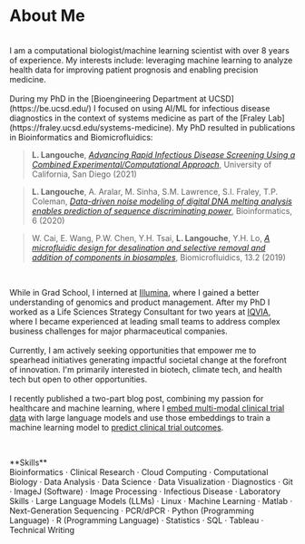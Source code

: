 # About Me

<br>
I am a computational biologist/machine learning scientist with over 8 years of experience. My interests include: leveraging machine learning to analyze health data for improving patient prognosis and enabling precision medicine.<br><br>
During my PhD in the [Bioengineering Department at UCSD](https://be.ucsd.edu/) I focused on using AI/ML for infectious disease diagnostics in the context of systems medicine as part of the [Fraley Lab](https://fraley.ucsd.edu/systems-medicine). My PhD resulted in publications in Bioinformatics and Biomicrofluidics:<br> 

> **L. Langouche**, [*Advancing Rapid Infectious Disease Screening Using a Combined Experimental/Computational Approach*](https://escholarship.org/content/qt16x0t2x3/qt16x0t2x3_noSplash_01cb415bf9021eaf7221ce26ae44cb60.pdf), University of California, San Diego (2021)<br>

> **L. Langouche**, A. Aralar, M. Sinha, S.M. Lawrence, S.I. Fraley, T.P. Coleman, [*Data-driven noise modeling of digital DNA melting analysis enables prediction of sequence discriminating power*](https://doi.org/10.1093/bioinformatics/btaa1053), Bioinformatics, 6 (2020)<br>

> W. Cai, E. Wang, P.W. Chen, Y.H. Tsai, **L. Langouche**, Y.H. Lo, [*A microfluidic design for desalination and selective removal and addition of components in biosamples*](https://doi.org/10.1063/1.5093348), Biomicrofluidics, 13.2 (2019)<br>
<br>

While in Grad School, I interned at [Illumina](https://www.illumina.com/), where I gained a better understanding of genomics and product management. After my PhD I worked as a Life Sciences Strategy Consultant for two years at [IQVIA](https://www.iqvia.com/), where I became experienced at leading small teams to address complex business challenges for major pharmaceutical companies.<br>
<br>
Currently, I am actively seeking opportunities that empower me to spearhead initiatives generating impactful societal change at the forefront of innovation. I'm primarily interested in biotech, climate tech, and health tech but open to other opportunities. <br>
<br>
I recently published a two-part blog post, combining my passion for healthcare and machine learning, where I [embed multi-modal clinical trial data](https://medium.com/@lennart.langouche/clinical-trial-outcome-prediction-a4c6d279fd42?source=friends_link&sk=9e2330d6cf1fe4548f5d94965bfec825) with large language models and use those embeddings to train a machine learning model to [predict clinical trial outcomes](https://medium.com/@lennart.langouche/clinical-trial-outcome-prediction-7ce6c27831f9?source=friends_link&sk=f65fd3cce048a5e72ffe54673062e70f).<br>


<p>&nbsp;</p>
**Skills**<br>
Bioinformatics · Clinical Research · Cloud Computing · Computational Biology · Data Analysis · Data Science · Data Visualization · Diagnostics · Git · ImageJ (Software) · Image Processing · Infectious Disease · Laboratory Skills · Large Language Models (LLMs) · Linux · Machine Learning · Matlab · Next-Generation Sequencing · PCR/dPCR · Python (Programming Language) ·  R (Programming Language) · Statistics · SQL · Tableau · Technical Writing
